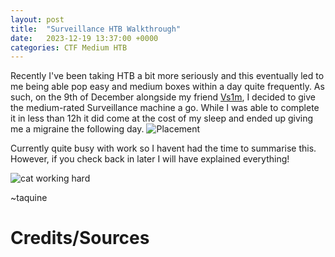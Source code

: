 ```yaml
---
layout: post
title:  "Surveillance HTB Walkthrough"
date:   2023-12-19 13:37:00 +0000
categories: CTF Medium HTB
---
```


Recently I've been taking HTB a bit more seriously and this eventually led to me being able pop easy and medium boxes within a day quite frequently. As such, on the 9th of December alongside my friend [Vs1m](https://vsim.xyz/), I decided to give the medium-rated Surveillance machine a go. While I was able to complete it in less than 12h it did come at the cost of my sleep and ended up giving me a migraine the following day.
![Placement](https://i.imgur.com/EPs3njo.png)

Currently quite busy with work so I havent had the time to summarise this. However, if you check back in later I will have explained everything!

![cat working hard](https://64.media.tumblr.com/7a2d701ba2e421cf08ab15ab72c11b77/tumblr_nuryp6vbb11uyd39io1_250.gifv)

~taquine


# Credits/Sources
